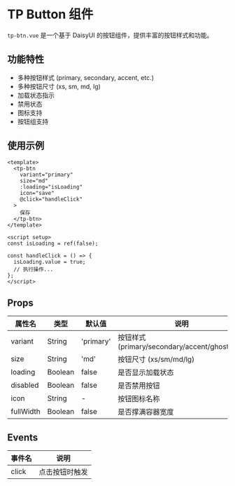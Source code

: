 # TP Button 组件

`tp-btn.vue` 是一个基于 DaisyUI 的按钮组件，提供丰富的按钮样式和功能。

## 功能特性

- 多种按钮样式 (primary, secondary, accent, etc.)
- 多种按钮尺寸 (xs, sm, md, lg)
- 加载状态指示
- 禁用状态
- 图标支持
- 按钮组支持

## 使用示例

```vue
<template>
  <tp-btn
    variant="primary"
    size="md"
    :loading="isLoading"
    icon="save"
    @click="handleClick"
  >
    保存
  </tp-btn>
</template>

<script setup>
const isLoading = ref(false);

const handleClick = () => {
  isLoading.value = true;
  // 执行操作...
};
</script>
```

## Props

| 属性名    | 类型    | 默认值    | 说明                                           |
| --------- | ------- | --------- | ---------------------------------------------- |
| variant   | String  | 'primary' | 按钮样式 (primary/secondary/accent/ghost/link) |
| size      | String  | 'md'      | 按钮尺寸 (xs/sm/md/lg)                         |
| loading   | Boolean | false     | 是否显示加载状态                               |
| disabled  | Boolean | false     | 是否禁用按钮                                   |
| icon      | String  | -         | 按钮图标名称                                   |
| fullWidth | Boolean | false     | 是否撑满容器宽度                               |

## Events

| 事件名 | 说明           |
| ------ | -------------- |
| click  | 点击按钮时触发 |
